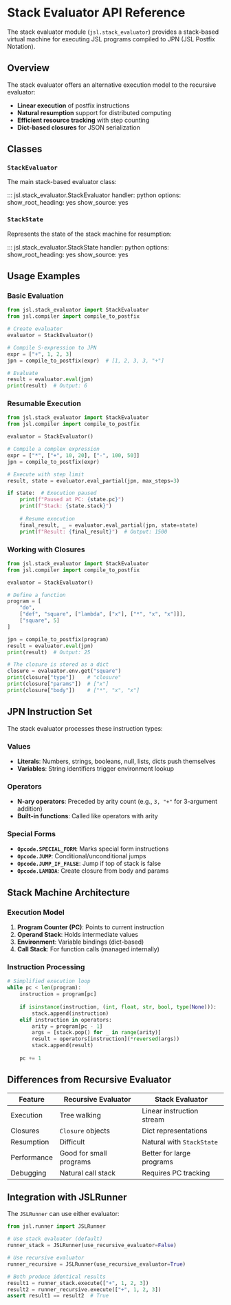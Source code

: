 # Stack Evaluator API Reference

The stack evaluator module (`jsl.stack_evaluator`) provides a stack-based virtual machine for executing JSL programs compiled to JPN (JSL Postfix Notation).

## Overview

The stack evaluator offers an alternative execution model to the recursive evaluator:
- **Linear execution** of postfix instructions
- **Natural resumption** support for distributed computing
- **Efficient resource tracking** with step counting
- **Dict-based closures** for JSON serialization

## Classes

### `StackEvaluator`

The main stack-based evaluator class:

::: jsl.stack_evaluator.StackEvaluator
    handler: python
    options:
      show_root_heading: yes
      show_source: yes

### `StackState`

Represents the state of the stack machine for resumption:

::: jsl.stack_evaluator.StackState
    handler: python
    options:
      show_root_heading: yes
      show_source: yes

## Usage Examples

### Basic Evaluation

```python
from jsl.stack_evaluator import StackEvaluator
from jsl.compiler import compile_to_postfix

# Create evaluator
evaluator = StackEvaluator()

# Compile S-expression to JPN
expr = ["+", 1, 2, 3]
jpn = compile_to_postfix(expr)  # [1, 2, 3, 3, "+"]

# Evaluate
result = evaluator.eval(jpn)
print(result)  # Output: 6
```

### Resumable Execution

```python
from jsl.stack_evaluator import StackEvaluator
from jsl.compiler import compile_to_postfix

evaluator = StackEvaluator()

# Compile a complex expression
expr = ["*", ["+", 10, 20], ["-", 100, 50]]
jpn = compile_to_postfix(expr)

# Execute with step limit
result, state = evaluator.eval_partial(jpn, max_steps=3)

if state:  # Execution paused
    print(f"Paused at PC: {state.pc}")
    print(f"Stack: {state.stack}")
    
    # Resume execution
    final_result, _ = evaluator.eval_partial(jpn, state=state)
    print(f"Result: {final_result}")  # Output: 1500
```

### Working with Closures

```python
from jsl.stack_evaluator import StackEvaluator
from jsl.compiler import compile_to_postfix

evaluator = StackEvaluator()

# Define a function
program = [
    "do",
    ["def", "square", ["lambda", ["x"], ["*", "x", "x"]]],
    ["square", 5]
]

jpn = compile_to_postfix(program)
result = evaluator.eval(jpn)
print(result)  # Output: 25

# The closure is stored as a dict
closure = evaluator.env.get("square")
print(closure["type"])    # "closure"
print(closure["params"])  # ["x"]
print(closure["body"])    # ["*", "x", "x"]
```

## JPN Instruction Set

The stack evaluator processes these instruction types:

### Values
- **Literals**: Numbers, strings, booleans, null, lists, dicts push themselves
- **Variables**: String identifiers trigger environment lookup

### Operators
- **N-ary operators**: Preceded by arity count (e.g., `3, "+"` for 3-argument addition)
- **Built-in functions**: Called like operators with arity

### Special Forms
- **`Opcode.SPECIAL_FORM`**: Marks special form instructions
- **`Opcode.JUMP`**: Conditional/unconditional jumps
- **`Opcode.JUMP_IF_FALSE`**: Jump if top of stack is false
- **`Opcode.LAMBDA`**: Create closure from body and params

## Stack Machine Architecture

### Execution Model

1. **Program Counter (PC)**: Points to current instruction
2. **Operand Stack**: Holds intermediate values
3. **Environment**: Variable bindings (dict-based)
4. **Call Stack**: For function calls (managed internally)

### Instruction Processing

```python
# Simplified execution loop
while pc < len(program):
    instruction = program[pc]
    
    if isinstance(instruction, (int, float, str, bool, type(None))):
        stack.append(instruction)
    elif instruction in operators:
        arity = program[pc - 1]
        args = [stack.pop() for _ in range(arity)]
        result = operators[instruction](*reversed(args))
        stack.append(result)
    
    pc += 1
```

## Differences from Recursive Evaluator

| Feature | Recursive Evaluator | Stack Evaluator |
|---------|-------------------|-----------------|
| Execution | Tree walking | Linear instruction stream |
| Closures | `Closure` objects | Dict representations |
| Resumption | Difficult | Natural with `StackState` |
| Performance | Good for small programs | Better for large programs |
| Debugging | Natural call stack | Requires PC tracking |

## Integration with JSLRunner

The `JSLRunner` can use either evaluator:

```python
from jsl.runner import JSLRunner

# Use stack evaluator (default)
runner_stack = JSLRunner(use_recursive_evaluator=False)

# Use recursive evaluator
runner_recursive = JSLRunner(use_recursive_evaluator=True)

# Both produce identical results
result1 = runner_stack.execute(["+", 1, 2, 3])
result2 = runner_recursive.execute(["+", 1, 2, 3])
assert result1 == result2  # True
```